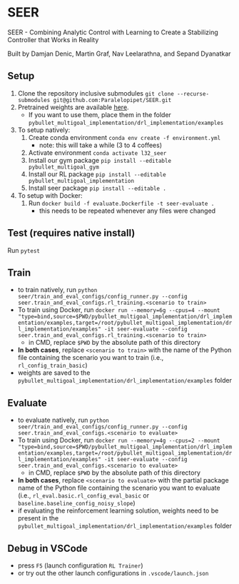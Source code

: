 # SEER

SEER - Combining Analytic Control with Learning to Create a Stabilizing Controller that Works in Reality

Built by Damjan Denic, Martin Graf, Nav Leelarathna, and Sepand Dyanatkar

## Setup

1. Clone the repository inclusive submodules `git clone --recurse-submodules git@github.com:Paralelopipet/SEER.git`
2. Pretrained weights are available [here](https://drive.google.com/drive/folders/1jb2BDK5zjfsgHRM_pPp3TxM13kClO0f4?usp=sharing).
    - If you want to use them, place them in the folder `pybullet_multigoal_implementation/drl_implementation/examples`
3. To setup natively:
    1. Create conda environment `conda env create -f environment.yml`
        - note: this will take a while (3 to 4 coffees)
    2. Activate environment `conda activate l32_seer`
    3. Install our gym package `pip install --editable pybullet_multigoal_gym`
    4. Install our RL package `pip install --editable pybullet_multigoal_implementation`
    5. Install seer package `pip install --editable .`
4. To setup with Docker:
    1. Run `docker build -f evaluate.Dockerfile -t seer-evaluate .`
        - this needs to be repeated whenever any files were changed

## Test (requires native install)

Run `pytest`

## Train

- to train natively, run
`python seer/train_and_eval_configs/config_runner.py --config seer.train_and_eval_configs.rl_training.<scenario to train>`
- To train using Docker, run `docker run --memory=6g --cpus=4 --mount "type=bind,source=$PWD/pybullet_multigoal_implementation/drl_implementation/examples,target=/root/pybullet_multigoal_implementation/drl_implementation/examples" -it seer-evaluate --config seer.train_and_eval_configs.rl_training.<scenario to train>`
    - in CMD, replace `$PWD` by the absolute path of this directory
- **In both cases**, replace `<scenario to train>` with the name of the Python file containing the scenario you want to train (i.e., `rl_config_train_basic`)
- weights are saved to the `pybullet_multigoal_implementation/drl_implementation/examples` folder


## Evaluate
- to evaluate natively, run
`python seer/train_and_eval_configs/config_runner.py --config seer.train_and_eval_configs.<scenario to evaluate>`
- To train using Docker, run `docker run --memory=4g --cpus=2 --mount "type=bind,source=$PWD/pybullet_multigoal_implementation/drl_implementation/examples,target=/root/pybullet_multigoal_implementation/drl_implementation/examples" -it seer-evaluate --config seer.train_and_eval_configs.<scenario to evaluate>`
    - in CMD, replace `$PWD` by the absolute path of this directory
- **In both cases**, replace `<scenario to evaluate>` with the partial package name of the Python file containing the scenario you want to evaluate (i.e., `rl_eval.basic.rl_config_eval_basic` or `baseline.baseline_config_noisy_slope`)
- if evaluating the reinforcement learning solution, weights need to be present in the `pybullet_multigoal_implementation/drl_implementation/examples` folder

## Debug in VSCode

- press `F5` (launch configuration `RL Trainer`)
- or try out the other launch configurations in `.vscode/launch.json`
